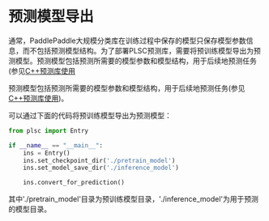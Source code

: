 # 预测模型导出

通常，PaddlePaddle大规模分类库在训练过程中保存的模型只保存模型参数信息，而不包括预测模型结构。为了部署PLSC预测库，需要将预训练模型导出为预测模型。预测模型包括预测所需要的模型参数和模型结构，用于后续地预测任务(参见[C++预测库使用](./serving.md)

预测模型包括预测所需要的模型参数和模型结构，用于后续地预测任务(参见[C++预测库使用](./serving.md))。

可以通过下面的代码将预训练模型导出为预测模型：

```python
from plsc import Entry

if __name__ == "__main__":
    ins = Entry()
    ins.set_checkpoint_dir('./pretrain_model')
    ins.set_model_save_dir('./inference_model')

    ins.convert_for_prediction()
```

其中'./pretrain_model'目录为预训练模型目录，'./inference_model'为用于预测的模型目录。
